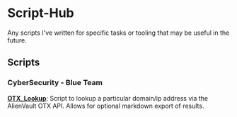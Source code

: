 # Script-Hub
Any scripts I've written for specific tasks or tooling that may be useful in the future.

## Scripts

### CyberSecurity - Blue Team

[**OTX_Lookup**](/Blue%20Team/Python/OTX_Lookup/): Script to lookup a particular domain/ip address via the AlienVault OTX API. Allows for optional markdown export of results.
